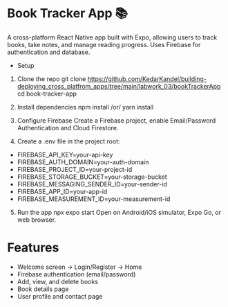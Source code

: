 # Book Tracker App 📚
A cross-platform React Native app built with Expo, allowing users to track books, take notes, and manage reading progress. Uses Firebase for authentication and database.

* Setup
1. Clone the repo
git clone https://github.com/KedarKandel/building-deploying_cross_platfrom_apps/tree/main/labwork_03/bookTrackerApp
cd book-tracker-app

2. Install dependencies
npm install /or/ yarn install


3. Configure Firebase
Create a Firebase project, enable Email/Password Authentication and Cloud Firestore.

4. Create a .env file in the project root:
- FIREBASE_API_KEY=your-api-key
- FIREBASE_AUTH_DOMAIN=your-auth-domain
- FIREBASE_PROJECT_ID=your-project-id
- FIREBASE_STORAGE_BUCKET=your-storage-bucket
- FIREBASE_MESSAGING_SENDER_ID=your-sender-id
- FIREBASE_APP_ID=your-app-id
- FIREBASE_MEASUREMENT_ID=your-measurement-id


5. Run the app
npx expo start
Open on Android/iOS simulator, Expo Go, or web browser.

# Features
- Welcome screen → Login/Register → Home
- Firebase authentication (email/password)
- Add, view, and delete books
- Book details page
- User profile and contact page